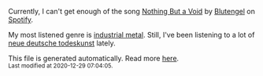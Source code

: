 
  Currently, I can't get enough of the song <a href="https://open.spotify.com/track/6roVp9TTr4EyuMW2cNKCWm">Nothing But a Void</a> by <a href="https://open.spotify.com/artist/2SRu9oxCg91Omb2yMFzttR">Blutengel</a> on <a href="https://open.spotify.com/user/9qz2xtkur2fengfsdcq8dd907?si=kq2SVrUkSNe0z1NJjpt7kg">Spotify</a>.

  My most listened genre is <a href="https://duckduckgo.com/?q=industrial metal music">industrial metal</a>.
  Still, I've been listening to a lot of <a href="https://duckduckgo.com/?q=neue deutsche todeskunst music">neue deutsche todeskunst</a> lately.

  This file is generated automatically. Read more <a href="https://github.com/CodeF0x/CodeF0x/blob/master/IMPORTANT.md">here</a>.
  <br>
  <sub>Last modified at 2020-12-29 07:04:05.</sub>
  